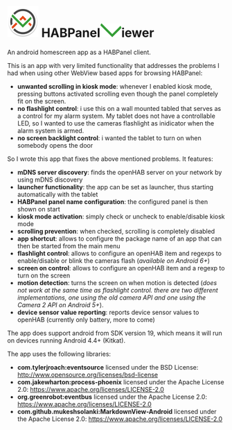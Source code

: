 # <img alt="Logo" src="app/src/main/res/mipmap-hdpi/ic_launcher.png" border="0"> HABPanel<img alt="Logo" src="V.png" border="0">iewer

An android homescreen app as a HABPanel client.

This is an app with very limited functionality that addresses the problems I had when using other WebView based apps for browsing HABPanel:
- **unwanted scrolling in kiosk mode**: whenever I enabled kiosk mode, pressing buttons activated scrolling even though the panel completely fit on the screen.
- **no flashlight control**: i use this on a wall mounted tabled that serves as a control for my alarm system. My tablet does not have a controllable LED, so I wanted to use the cameras flashlight as inidicator when the alarm system is armed.
- **no screen backlight control**: i wanted the tablet to turn on when somebody opens the door

So I wrote this app that fixes the above mentioned problems. It features:
- **mDNS server discovery**: finds the openHAB server on your network by using mDNS discovery
- **launcher functionality**: the app can be set as launcher, thus starting automatically with the tablet
- **HABPanel panel name configuration**: the configured panel is then shown on start
- **kiosk mode activation**: simply check or uncheck to enable/disable kiosk mode
- **scrolling prevention**: when checked, scrolling is completely disabled
- **app shortcut**: allows to configure the package name of an app that can then be started from the main menu
- **flashlight control**: allows to configure an openHAB item and regexps to enable/disable or blink the cameras flash (_available on Android 6+_)
- **screen on control**: allows to configure an openHAB item and a regexp to turn on the screen
- **motion detection**: turns the screen on when motion is detected (_does not work at the same time as flashlight control. there are two different implementations, one using the old camera API and one using the Camera 2 API on Android 5+_).
- **device sensor value reporting**: reports device sensor values to openHAB (currently only battery, more to come)

The app does support android from SDK version 19, which means it will run on devices running Android 4.4+ (Kitkat).

The app uses the following libraries:
- **com.tylerjroach:eventsource** licensed under the BSD License: http://www.opensource.org/licenses/bsd-license
- **com.jakewharton:process-phoenix** licensed under the Apache License 2.0: https://www.apache.org/licenses/LICENSE-2.0
- **org.greenrobot:eventbus** licensed under the Apache License 2.0: https://www.apache.org/licenses/LICENSE-2.0
- **com.github.mukeshsolanki:MarkdownView-Android** licensed under the Apache License 2.0: https://www.apache.org/licenses/LICENSE-2.0